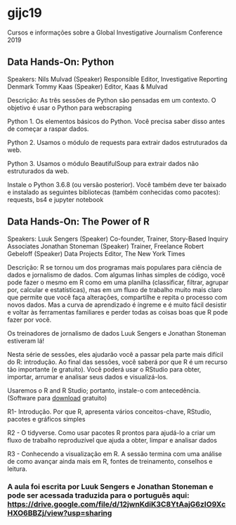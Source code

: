 # gijc19
Cursos e informações sobre a Global Investigative Journalism  Conference 2019

## Data Hands-On: Python

Speakers:
Nils Mulvad (Speaker) Responsible Editor, Investigative Reporting Denmark
Tommy Kaas (Speaker) Editor, Kaas & Mulvad

Descrição:
As três sessões de Python são pensadas em um contexto.
O objetivo é usar o Python para webscraping

Python 1. Os elementos básicos do Python. Você precisa saber disso antes de começar a raspar dados.

Python 2. Usamos o módulo de requests para extrair dados estruturados da web.

Python 3. Usamos o módulo BeautifulSoup para extrair dados não estruturados da web.

Instale o Python 3.6.8 (ou versão posterior). Você também deve ter baixado e instalado as seguintes bibliotecas (também conhecidas como pacotes): requests, bs4 e jupyter notebook



## Data Hands-On: The Power of R

Speakers:
Luuk Sengers (Speaker) Co-founder, Trainer, Story-Based Inquiry Associates
Jonathan Stoneman (Speaker) Trainer, Freelance
Robert Gebeloff (Speaker) Data Projects Editor, The New York Times

Descrição:
R se tornou um dos programas mais populares para ciência de dados e jornalismo de dados. Com algumas linhas simples de código, você pode fazer o mesmo em R como em uma planilha (classificar, filtrar, agrupar por, calcular e estatísticas), mas em um fluxo de trabalho muito mais claro que permite que você faça alterações, compartilhe e repita o processo com novos dados. Mas a curva de aprendizado é íngreme e é muito fácil desistir e voltar às ferramentas familiares e perder todas as coisas boas que R pode fazer por você.

Os treinadores de jornalismo de dados Luuk Sengers e Jonathan Stoneman estiveram lá!

Nesta série de sessões, eles ajudarão você a passar pela parte mais difícil do R: introdução.
Ao final das sessões, você saberá por que R é um recurso tão importante (e gratuito). Você poderá usar o RStudio para obter, importar, arrumar e analisar seus dados e visualizá-los.

Usaremos o R and R Studio; portanto, instale-o com antecedência. (Software para [download](https://www.dropbox.com/sh/1ufx1h9hnj64t45/AADaYmsEtt7XbD7H7nNJf5Rda?dl=0) gratuito) 

R1- Introdução. Por que R, apresenta vários conceitos-chave, RStudio, pacotes e gráficos simples

R2 - O tidyverse. Como usar pacotes R prontos para ajudá-lo a criar um fluxo de trabalho reproduzível que ajuda a obter, limpar e analisar dados

R3 - Conhecendo a visualização em R. A sessão termina com uma análise de como avançar ainda mais em R, fontes de treinamento, conselhos e leitura.

### A aula foi escrita por Luuk Sengers e Jonathan Stoneman e pode ser acessada traduzida para o português aqui: https://drive.google.com/file/d/12jwnKdiK3C8YtAajG6zIO9XcHXO6BBZj/view?usp=sharing
